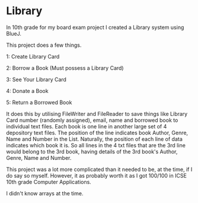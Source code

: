 # Library
In 10th grade for my board exam project I created a Library system using BlueJ.

This project does a few things.

1: Create Library Card

2: Borrow a Book (Must possess a Library Card)

3: See Your Library Card

4: Donate a Book

5: Return a Borrowed Book

It does this by utilising FileWriter and FileReader to save things like Library Card number (randomly assigned), email, name and borrowed book to individual text files. Each book is one line in another large set of 4 depository text files. The position of the line indicates book Author, Genre, Name and Number in the List. Naturally, the position of each line of data indicates which book it is. So all lines in the 4 txt files that are the 3rd line would belong to the 3rd book, having details of the 3rd book's Author, Genre, Name and Number.

This project was a lot more complicated than it needed to be, at the time, if I do say so myself. However, it as probably worth it as I got 100/100 in ICSE 10th grade Computer Applications.

I didn't know arrays at the time.
